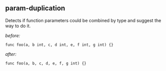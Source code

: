 ## param-duplication

Detects if function parameters could be combined by type and suggest the way to do it.

*before:*
``` 
func foo(a, b int, c, d int, e, f int, g int) {}
```

*after:*
```
func foo(a, b, c, d, e, f, g int) {}
```
